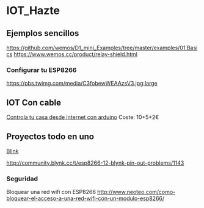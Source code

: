# IOT_Hazte


## Ejemplos sencillos

https://github.com/wemos/D1_mini_Examples/tree/master/examples/01.Basics
https://www.wemos.cc/product/relay-shield.html


### Configurar tu ESP8266

https://pbs.twimg.com/media/C3fobewWEAAzsV3.jpg:large

## IOT Con cable



[Controla tu casa desde internet con arduino](https://randomnerdtutorials.com/arduino-ethernet-web-server-with-relay/) Coste: 10+5+2€

## Proyectos todo en uno

[Blink](http://www.blynk.cc/?_mrMailingList=724&_mrSubscriber=743&utm_source=mailing724&utm_medium=email&utm_campaign=arduino-day-2017)

http://community.blynk.cc/t/esp8266-12-blynk-pin-out-problems/1143

### Seguridad
Bloquear una red wifi con ESP8266 http://www.neoteo.com/como-bloquear-el-acceso-a-una-red-wifi-con-un-modulo-esp8266/

